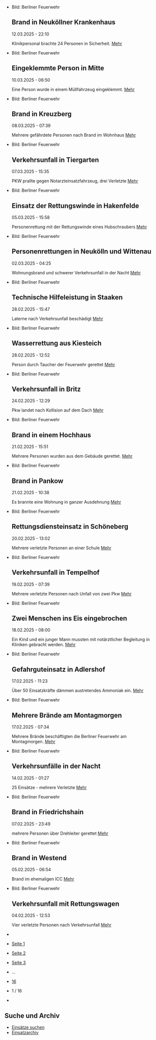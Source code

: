 * Bild: Berliner Feuerwehr

  Brand in Neuköllner Krankenhaus
  ----------

   12.03.2025 - 22:10

   Klinikpersonal brachte 24 Personen in Sicherheit.
  [Mehr](https://www.berliner-feuerwehr.de/aktuelles/einsaetze/brand-in-neukoellner-krankenhaus-4814/)

* Bild: Berliner Feuerwehr

  Eingeklemmte Person in Mitte
  ----------

   10.03.2025 - 06:50

   Eine Person wurde in einem Müllfahrzeug eingeklemmt.
  [Mehr](https://www.berliner-feuerwehr.de/aktuelles/einsaetze/eingeklemmte-person-in-mitte-4810/)

* Bild: Berliner Feuerwehr

  Brand in Kreuzberg
  ----------

   08.03.2025 - 07:39

   Mehrere gefährdete Personen nach Brand im Wohnhaus
  [Mehr](https://www.berliner-feuerwehr.de/aktuelles/einsaetze/brand-in-kreuzberg-24-4809/)

* Bild: Berliner Feuerwehr

  Verkehrsunfall in Tiergarten
  ----------

   07.03.2025 - 15:35

   PKW prallte gegen Notarzteinsatzfahrzeug, drei Verletzte
  [Mehr](https://www.berliner-feuerwehr.de/aktuelles/einsaetze/verkehrsunfall-in-tiergarten-1-4808/)

* Bild: Berliner Feuerwehr

  Einsatz der Rettungswinde in Hakenfelde
  ----------

   05.03.2025 - 15:58

   Personenrettung mit der Rettungswinde eines Hubschraubers
  [Mehr](https://www.berliner-feuerwehr.de/aktuelles/einsaetze/einsatz-der-rettungswinde-in-hakenfelde-4807/)

* Bild: Berliner Feuerwehr

  Personenrettungen in Neukölln und Wittenau
  ----------

   02.03.2025 - 04:25

   Wohnungsbrand und schwerer Verkehrsunfall in der Nacht
  [Mehr](https://www.berliner-feuerwehr.de/aktuelles/einsaetze/personenrettungen-in-neukoelln-und-wittenau-4806/)

* Bild: Berliner Feuerwehr

  Technische Hilfeleistung in Staaken
  ----------

   28.02.2025 - 15:47

   Laterne nach Verkehrsunfall beschädigt
  [Mehr](https://www.berliner-feuerwehr.de/aktuelles/einsaetze/technische-hilfeleistungen-in-staaken-4805/)

* Bild: Berliner Feuerwehr

  Wasserrettung aus Kiesteich
  ----------

   28.02.2025 - 12:52

   Person durch Taucher der Feuerwehr gerettet
  [Mehr](https://www.berliner-feuerwehr.de/aktuelles/einsaetze/wasserrettung-aus-kiesteich-4804/)

* Bild: Berliner Feuerwehr

  Verkehrsunfall in Britz
  ----------

   24.02.2025 - 12:29

   Pkw landet nach Kollision auf dem Dach
  [Mehr](https://www.berliner-feuerwehr.de/aktuelles/einsaetze/verkehrsunfall-in-britz-2-4801/)

* Bild: Berliner Feuerwehr

  Brand in einem Hochhaus
  ----------

   21.02.2025 - 15:51

   Mehrere Personen wurden aus dem Gebäude gerettet.
  [Mehr](https://www.berliner-feuerwehr.de/aktuelles/einsaetze/brand-in-einem-hochhaus-4800/)

* Bild: Berliner Feuerwehr

  Brand in Pankow
  ----------

   21.02.2025 - 10:38

   Es brannte eine Wohnung in ganzer Ausdehnung
  [Mehr](https://www.berliner-feuerwehr.de/aktuelles/einsaetze/brand-in-pankow-7-4799/)

* Bild: Berliner Feuerwehr

  Rettungsdiensteinsatz in Schöneberg
  ----------

   20.02.2025 - 13:02

   Mehrere verletzte Personen an einer Schule
  [Mehr](https://www.berliner-feuerwehr.de/aktuelles/einsaetze/rettungsdiensteinsatz-in-schoeneberg-1-4798/)

* Bild: Berliner Feuerwehr

  Verkehrsunfall in Tempelhof
  ----------

   19.02.2025 - 07:39

   Mehrere verletzte Personen nach Unfall von zwei Pkw
  [Mehr](https://www.berliner-feuerwehr.de/aktuelles/einsaetze/verkehrsunfall-in-tempelhof-4797/)

* Bild: Berliner Feuerwehr

  Zwei Menschen ins Eis eingebrochen
  ----------

   18.02.2025 - 08:00

   Ein Kind und ein junger Mann mussten mit notärztlicher Begleitung in Kliniken gebracht werden.
  [Mehr](https://www.berliner-feuerwehr.de/aktuelles/einsaetze/zwei-menschen-ins-eis-eingebrochen-4796/)

* Bild: Berliner Feuerwehr

  Gefahrguteinsatz in Adlershof
  ----------

   17.02.2025 - 11:23

   Über 50 Einsatzkräfte dämmen austretendes Ammoniak ein.
  [Mehr](https://www.berliner-feuerwehr.de/aktuelles/einsaetze/gefahrguteinsatz-in-adlershof-4795/)

* Bild: Berliner Feuerwehr

  Mehrere Brände am Montagmorgen
  ----------

   17.02.2025 - 07:34

   Mehrere Brände beschäftigten die Berliner Feuerwehr am Montagmorgen.
  [Mehr](https://www.berliner-feuerwehr.de/aktuelles/einsaetze/mehrere-braende-am-montagmorgen-4794/)

* Bild: Berliner Feuerwehr

  Verkehrsunfälle in der Nacht
  ----------

   14.02.2025 - 01:27

   25 Einsätze - mehrere Verletzte
  [Mehr](https://www.berliner-feuerwehr.de/aktuelles/einsaetze/verkehrsunfaelle-in-der-nacht-4793/)

* Bild: Berliner Feuerwehr

  Brand in Friedrichshain
  ----------

   07.02.2025 - 23:49

   mehrere Personen über Drehleiter gerettet
  [Mehr](https://www.berliner-feuerwehr.de/aktuelles/einsaetze/brand-in-friedrichshain-7-4791/)

* Bild: Berliner Feuerwehr

  Brand in Westend
  ----------

   05.02.2025 - 06:54

   Brand im ehemaligen ICC
  [Mehr](https://www.berliner-feuerwehr.de/aktuelles/einsaetze/brand-in-westend-3-4789/)

* Bild: Berliner Feuerwehr

  Verkehrsunfall mit Rettungswagen
  ----------

   04.02.2025 - 12:53

   Vier verletzte Personen nach Verkehrsunfall
  [Mehr](https://www.berliner-feuerwehr.de/aktuelles/einsaetze/verkehrsunfall-mit-rettungswagen-4788/)

* []()
* [Seite 1](https://www.berliner-feuerwehr.de/aktuelles/einsaetze/1/)
* [Seite 2](https://www.berliner-feuerwehr.de/aktuelles/einsaetze/2/)
* [Seite 3](https://www.berliner-feuerwehr.de/aktuelles/einsaetze/3/)
* …
* [16](https://www.berliner-feuerwehr.de/aktuelles/einsaetze/16/)
* 1 / 16
* [](https://www.berliner-feuerwehr.de/aktuelles/einsaetze/2/)

Suche und Archiv
----------

* [Einsätze suchen](https://www.berliner-feuerwehr.de/aktuelles/einsaetze/einsatzsuche/)
* [Einsatzarchiv](https://www.berliner-feuerwehr.de/aktuelles/einsaetze/einsatzarchiv/)

